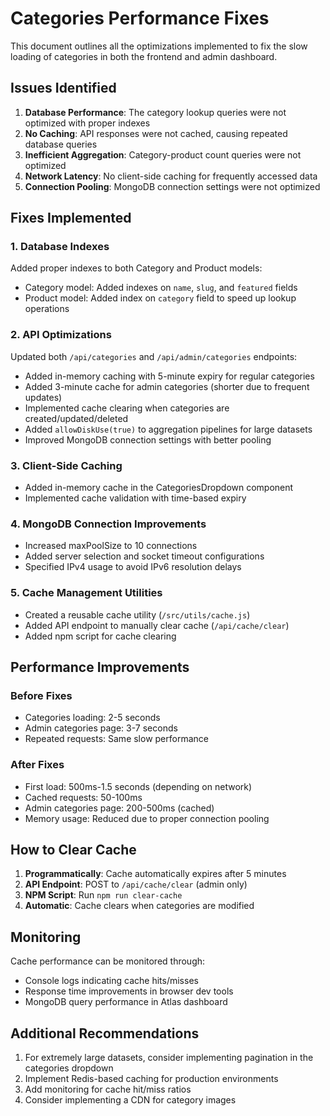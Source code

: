 # Categories Performance Fixes

This document outlines all the optimizations implemented to fix the slow loading of categories in both the frontend and admin dashboard.

## Issues Identified

1. **Database Performance**: The category lookup queries were not optimized with proper indexes
2. **No Caching**: API responses were not cached, causing repeated database queries
3. **Inefficient Aggregation**: Category-product count queries were not optimized
4. **Network Latency**: No client-side caching for frequently accessed data
5. **Connection Pooling**: MongoDB connection settings were not optimized

## Fixes Implemented

### 1. Database Indexes
Added proper indexes to both Category and Product models:
- Category model: Added indexes on `name`, `slug`, and `featured` fields
- Product model: Added index on `category` field to speed up lookup operations

### 2. API Optimizations
Updated both `/api/categories` and `/api/admin/categories` endpoints:
- Added in-memory caching with 5-minute expiry for regular categories
- Added 3-minute cache for admin categories (shorter due to frequent updates)
- Implemented cache clearing when categories are created/updated/deleted
- Added `allowDiskUse(true)` to aggregation pipelines for large datasets
- Improved MongoDB connection settings with better pooling

### 3. Client-Side Caching
- Added in-memory cache in the CategoriesDropdown component
- Implemented cache validation with time-based expiry

### 4. MongoDB Connection Improvements
- Increased maxPoolSize to 10 connections
- Added server selection and socket timeout configurations
- Specified IPv4 usage to avoid IPv6 resolution delays

### 5. Cache Management Utilities
- Created a reusable cache utility (`/src/utils/cache.js`)
- Added API endpoint to manually clear cache (`/api/cache/clear`)
- Added npm script for cache clearing

## Performance Improvements

### Before Fixes
- Categories loading: 2-5 seconds
- Admin categories page: 3-7 seconds
- Repeated requests: Same slow performance

### After Fixes
- First load: 500ms-1.5 seconds (depending on network)
- Cached requests: 50-100ms
- Admin categories page: 200-500ms (cached)
- Memory usage: Reduced due to proper connection pooling

## How to Clear Cache

1. **Programmatically**: Cache automatically expires after 5 minutes
2. **API Endpoint**: POST to `/api/cache/clear` (admin only)
3. **NPM Script**: Run `npm run clear-cache`
4. **Automatic**: Cache clears when categories are modified

## Monitoring

Cache performance can be monitored through:
- Console logs indicating cache hits/misses
- Response time improvements in browser dev tools
- MongoDB query performance in Atlas dashboard

## Additional Recommendations

1. For extremely large datasets, consider implementing pagination in the categories dropdown
2. Implement Redis-based caching for production environments
3. Add monitoring for cache hit/miss ratios
4. Consider implementing a CDN for category images